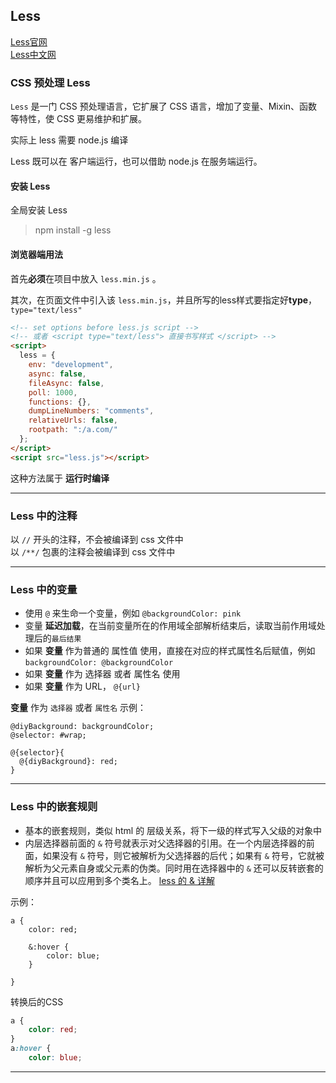 ## Less

[Less官网](http://lesscss.org/)<br/>
[Less中文网](http://lesscss.cn/)

### CSS 预处理 Less

`Less` 是一门 CSS 预处理语言，它扩展了 CSS 语言，增加了变量、Mixin、函数等特性，使 CSS 更易维护和扩展。

实际上 less 需要 node.js 编译

Less 既可以在 客户端运行，也可以借助 node.js 在服务端运行。

#### 安装 Less

全局安装 Less
> npm install -g less

#### 浏览器端用法

首先**必须**在项目中放入 `less.min.js` 。

其次，在页面文件中引入该 `less.min.js`，并且所写的less样式要指定好**type**，`type="text/less"`

```html
<!-- set options before less.js script -->
<!-- 或者 <script type="text/less"> 直接书写样式 </script> -->
<script>
  less = {
    env: "development",
    async: false,
    fileAsync: false,
    poll: 1000,
    functions: {},
    dumpLineNumbers: "comments",
    relativeUrls: false,
    rootpath: ":/a.com/"
  };
</script>
<script src="less.js"></script>
```

这种方法属于 **运行时编译**

---

### Less 中的注释

以 `//` 开头的注释，不会被编译到 css 文件中<br/>
以 `/**/` 包裹的注释会被编译到 css 文件中

---

### Less 中的变量

* 使用 `@` 来生命一个变量，例如 `@backgroundColor: pink`
* 变量 **延迟加载**，在当前变量所在的作用域全部解析结束后，读取当前作用域处理后的`最后结果`
* 如果 **变量** 作为普通的 属性值 使用，直接在对应的样式属性名后赋值，例如`backgroundColor: @backgroundColor`
* 如果 **变量** 作为 选择器 或者 属性名 使用
* 如果 **变量** 作为 URL， `@{url}`

**变量** 作为 `选择器` 或者 `属性名` 示例：
```less
@diyBackground: backgroundColor;
@selector: #wrap;

@{selector}{
  @{diyBackground}: red;
}
```

---

### Less 中的嵌套规则

* 基本的嵌套规则，类似 html 的 层级关系，将下一级的样式写入父级的对象中
* 内层选择器前面的 `&` 符号就表示对父选择器的引用。在一个内层选择器的前面，如果没有 `&` 符号，则它被解析为父选择器的后代；如果有 `&` 符号，它就被解析为父元素自身或父元素的伪类。同时用在选择器中的 `&` 还可以反转嵌套的顺序并且可以应用到多个类名上。
[less 的 & 详解](https://www.jianshu.com/p/127b0974cfc3)

示例：
```less
a {
    color: red;
 
    &:hover {
        color: blue;
    }
 
}
```
转换后的CSS
```css
a {
    color: red;
}
a:hover {
    color: blue;
```

---
